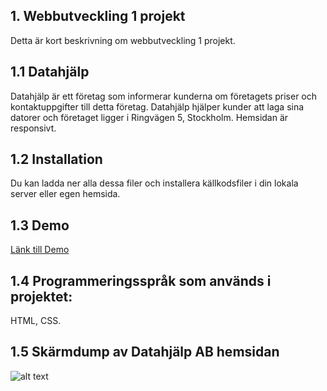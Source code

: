 ## 1. Webbutveckling 1 projekt
Detta är kort beskrivning om webbutveckling 1 projekt.
## 1.1 Datahjälp
Datahjälp är ett företag som informerar kunderna om företagets priser och kontaktuppgifter till detta företag. Datahjälp hjälper kunder att laga sina datorer och företaget ligger i Ringvägen 5, Stockholm. Hemsidan är responsivt.

## 1.2 Installation
Du kan ladda ner alla dessa filer och installera källkodsfiler i din lokala server eller egen hemsida.

## 1.3 Demo

[Länk till Demo](http://studenter.miun.se/~faha1801/dt057g/projekt/hemsidan_webutveckling%201/index.html)
## 1.4 Programmeringsspråk som används i projektet:
HTML, CSS.
## 1.5 Skärmdump av Datahjälp AB hemsidan
![alt text](https://github.com/fadihanna123/schoolwork/blob/master/screenshot.png "Screenshot av hemsidan")

